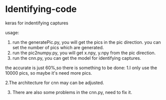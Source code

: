 # Identifying-code
keras for indentifying captures

usage:
1. run the generatePic.py, you will get the pics in the pic direction.
    you can set the number of pics which are generated.
2. run the pic2numpy.py, you will get x.npy, y.npy from the pic direction.
3. run the cnn.py, you can get the model for identifying captures.




the accurate is just 60%,so there is something to be done:
1.I only use the 10000 pics, so maybe it's need more pics.

2.The architecture for cnn may can be adjusted.

3. There are also some problems in the cnn.py, need to fix it.
